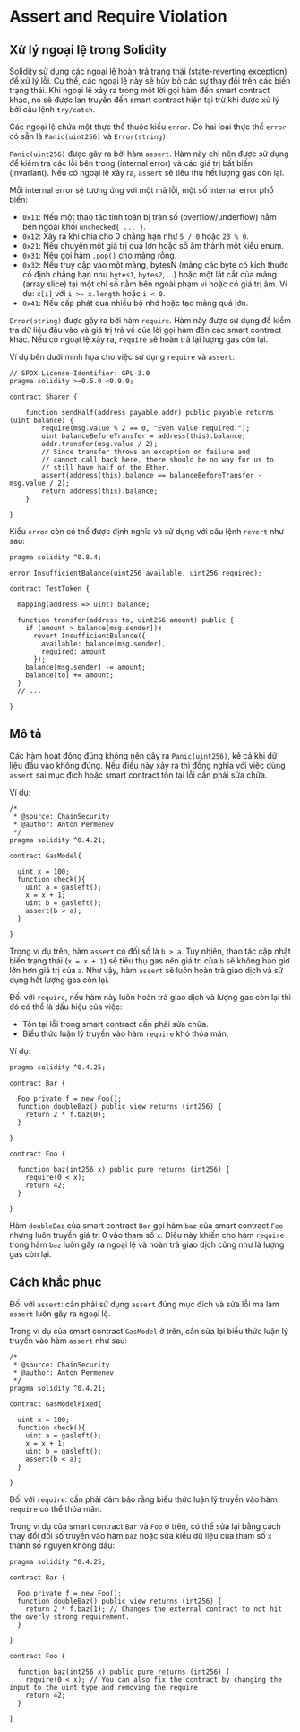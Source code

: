 # Assert and Require Violation

## Xử lý ngoại lệ trong Solidity

Solidity sử dụng các ngoại lệ hoàn trả trạng thái (state-reverting exception) để xử lý lỗi. Cụ thể, các ngoại lệ này sẽ hủy bỏ các sự thay đổi trên các biến trạng thái. Khi ngoại lệ xảy ra trong một lời gọi hàm đến smart contract khác, nó sẽ được lan truyền đến smart contract hiện tại trừ khi được xử lý bởi câu lệnh `try/catch`.

Các ngoại lệ chứa một thực thể thuộc kiểu `error`. Có hai loại thực thể `error` có sẵn là `Panic(uint256)` và `Error(string)`.

`Panic(uint256)` được gây ra bởi hàm `assert`. Hàm này chỉ nên được sử dụng để kiểm tra các lỗi bên trong (internal error) và các giá trị bất biến (invariant). Nếu có ngoại lệ xảy ra, `assert` sẽ tiêu thụ hết lượng gas còn lại.

Mỗi internal error sẽ tương ứng với một mã lỗi, một số internal error phổ biến:
- `0x11`: Nếu một thao tác tính toán bị tràn số (overflow/underflow) nằm bên ngoài khối `unchecked{ ... }`.
- `0x12`: Xảy ra khi chia cho 0 chẳng hạn như `5 / 0` hoặc `23 % 0`.
- `0x21`: Nếu chuyển một giá trị quá lớn hoặc số âm thành một kiểu enum.
- `0x31`: Nếu gọi hàm `.pop()` cho mảng rỗng.
- `0x32`: Nếu truy cập vào một mảng, bytesN (mảng các byte có kích thước cố định chẳng hạn như `bytes1`, `bytes2`, ...) hoặc một lát cắt của mảng (array slice) tại một chỉ số nằm bên ngoài phạm vi hoặc có giá trị âm. Ví dụ: `x[i]` với `i >= x.length` hoặc `i < 0`.
- `0x41`: Nếu cấp phát quá nhiều bộ nhớ hoặc tạo mảng quá lớn.

`Error(string)` được gây ra bởi hàm `require`. Hàm này được sử dụng để kiểm tra dữ liệu đầu vào và giá trị trả về của lời gọi hàm đến các smart contract khác. Nếu có ngoại lệ xảy ra, `require` sẽ hoàn trả lại lượng gas còn lại.

Ví dụ bên dưới minh họa cho việc sử dụng `require` và `assert`:

```solidity
// SPDX-License-Identifier: GPL-3.0
pragma solidity >=0.5.0 <0.9.0;

contract Sharer {
  
    function sendHalf(address payable addr) public payable returns (uint balance) {
        require(msg.value % 2 == 0, "Even value required.");
        uint balanceBeforeTransfer = address(this).balance;
        addr.transfer(msg.value / 2);
        // Since transfer throws an exception on failure and
        // cannot call back here, there should be no way for us to
        // still have half of the Ether.
        assert(address(this).balance == balanceBeforeTransfer - msg.value / 2);
        return address(this).balance;
    }
    
}
```

Kiểu `error` còn có thể được định nghĩa và sử dụng với câu lệnh `revert` như sau:

```solidity
pragma solidity ^0.8.4;

error InsufficientBalance(uint256 available, uint256 required);

contract TestToken {
  
  mapping(address => uint) balance;
  
  function transfer(address to, uint256 amount) public {
    if (amount > balance[msg.sender])z
      revert InsufficientBalance({
        available: balance[msg.sender],
        required: amount
      });
    balance[msg.sender] -= amount;
    balance[to] += amount;
  }
  // ...
  
}
```

## Mô tả

Các hàm hoạt động đúng không nên gây ra `Panic(uint256)`, kể cả khi dữ liệu đầu vào không đúng. Nếu điều này xảy ra thì đồng nghĩa với việc dùng `assert` sai mục đích hoặc smart contract tồn tại lỗi cần phải sửa chữa.

Ví dụ:

```solidity
/*
 * @source: ChainSecurity
 * @author: Anton Permenev
 */
pragma solidity ^0.4.21;

contract GasModel{
  
  uint x = 100;
  function check(){
    uint a = gasleft();
    x = x + 1;
    uint b = gasleft();
    assert(b > a);
  }
  
}
```

Trong ví dụ trên, hàm `assert` có đối số là `b > a`. Tuy nhiên, thao tác cập nhật biến trạng thái (`x = x + 1`) sẽ tiêu thụ gas nên giá trị của `b` sẽ không bao giờ lớn hơn giá trị của `a`. Như vậy, hàm `assert` sẽ luôn hoàn trả giao dịch và sử dụng hết lượng gas còn lại.

Đối với `require`, nếu hàm này luôn hoàn trả giao dịch và lượng gas còn lại thì đó có thể là dấu hiệu của việc:
- Tồn tại lỗi trong smart contract cần phải sửa chữa.
- Biểu thức luận lý truyền vào hàm `require` khó thỏa mãn.

Ví dụ:

```solidity
pragma solidity ^0.4.25;

contract Bar {
  
  Foo private f = new Foo();
  function doubleBaz() public view returns (int256) {
    return 2 * f.baz(0);
  }
  
}

contract Foo {
  
  function baz(int256 x) public pure returns (int256) {
    require(0 < x);
    return 42;
  }
  
}
```

Hàm `doubleBaz` của smart contract `Bar` gọi hàm `baz` của smart contract `Foo` nhưng luôn truyền giá trị 0 vào tham số `x`. Điều này khiến cho hàm `require` trong hàm `baz` luôn gây ra ngoại lệ và hoàn trả giao dịch cũng như là lượng gas còn lại.

## Cách khắc phục

Đối với `assert`: cần phải sử dụng `assert` đúng mục đích và sửa lỗi mà làm `assert` luôn gây ra ngoại lệ. 

Trong ví dụ của smart contract `GasModel` ở trên, cần sửa lại biểu thức luận lý truyền vào hàm `assert` như sau:

```solidity
/*
 * @source: ChainSecurity
 * @author: Anton Permenev
 */
pragma solidity ^0.4.21;

contract GasModelFixed{
  
  uint x = 100;
  function check(){
    uint a = gasleft();
    x = x + 1;
    uint b = gasleft();
    assert(b < a);
  }
  
}
```

Đối với `require`: cần phải đảm bảo rằng biểu thức luận lý truyền vào hàm `require` có thể thỏa mãn. 

Trong ví dụ của smart contract `Bar` và `Foo` ở trên, có thể sửa lại bằng cách thay đổi đối số truyền vào hàm `baz` hoặc sửa kiểu dữ liệu của tham số `x` thành số nguyên không dấu:

```solidity
pragma solidity ^0.4.25;

contract Bar {
  
  Foo private f = new Foo();
  function doubleBaz() public view returns (int256) {
    return 2 * f.baz(1); // Changes the external contract to not hit the overly strong requirement.
  }
  
}

contract Foo {
  
  function baz(int256 x) public pure returns (int256) {
    require(0 < x); // You can also fix the contract by changing the input to the uint type and removing the require
    return 42;
  }
  
}
```